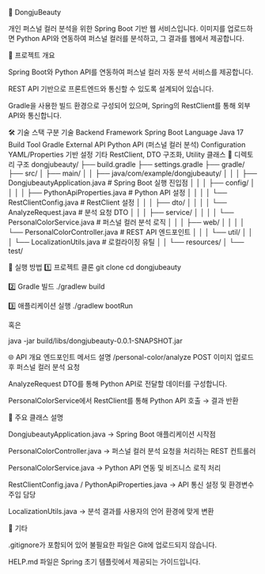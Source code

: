 🧴 DongjuBeauty

개인 퍼스널 컬러 분석을 위한 Spring Boot 기반 웹 서비스입니다.
이미지를 업로드하면 Python API와 연동하여 퍼스널 컬러를 분석하고, 그 결과를 웹에서 제공합니다.

📌 프로젝트 개요

Spring Boot와 Python API를 연동하여 퍼스널 컬러 자동 분석 서비스를 제공합니다.

REST API 기반으로 프론트엔드와 통신할 수 있도록 설계되어 있습니다.

Gradle을 사용한 빌드 환경으로 구성되어 있으며, Spring의 RestClient를 통해 외부 API와 통신합니다.

🛠 기술 스택
구분	기술
Backend Framework	Spring Boot
Language	Java 17
Build Tool	Gradle
External API	Python API (퍼스널 컬러 분석)
Configuration	YAML/Properties 기반 설정
기타	RestClient, DTO 구조화, Utility 클래스
📂 디렉토리 구조
dongjubeauty/
├── build.gradle
├── settings.gradle
├── gradle/
├── src/
│   ├── main/
│   │   ├── java/com/example/dongjubeauty/
│   │   │   ├── DongjubeautyApplication.java  # Spring Boot 실행 진입점
│   │   │   ├── config/
│   │   │   │   ├── PythonApiProperties.java  # Python API 설정
│   │   │   │   └── RestClientConfig.java     # RestClient 설정
│   │   │   ├── dto/
│   │   │   │   └── AnalyzeRequest.java       # 분석 요청 DTO
│   │   │   ├── service/
│   │   │   │   └── PersonalColorService.java # 퍼스널 컬러 분석 로직
│   │   │   ├── web/
│   │   │   │   └── PersonalColorController.java # REST API 엔드포인트
│   │   │   └── util/
│   │   │       └── LocalizationUtils.java    # 로컬라이징 유틸
│   │   └── resources/
│   └── test/

🚀 실행 방법
1️⃣ 프로젝트 클론
git clone <repository-url>
cd dongjubeauty

2️⃣ Gradle 빌드
./gradlew build

3️⃣ 애플리케이션 실행
./gradlew bootRun


혹은

java -jar build/libs/dongjubeauty-0.0.1-SNAPSHOT.jar

🌐 API 개요
엔드포인트	메서드	설명
/personal-color/analyze	POST	이미지 업로드 후 퍼스널 컬러 분석 요청

AnalyzeRequest DTO를 통해 Python API로 전달할 데이터를 구성합니다.

PersonalColorService에서 RestClient를 통해 Python API 호출 → 결과 반환

🧰 주요 클래스 설명

DongjubeautyApplication.java
→ Spring Boot 애플리케이션 시작점

PersonalColorController.java
→ 퍼스널 컬러 분석 요청을 처리하는 REST 컨트롤러

PersonalColorService.java
→ Python API 연동 및 비즈니스 로직 처리

RestClientConfig.java / PythonApiProperties.java
→ API 통신 설정 및 환경변수 주입 담당

LocalizationUtils.java
→ 분석 결과를 사용자의 언어 환경에 맞게 변환

📝 기타

.gitignore가 포함되어 있어 불필요한 파일은 Git에 업로드되지 않습니다.

HELP.md 파일은 Spring 초기 템플릿에서 제공되는 가이드입니다.
